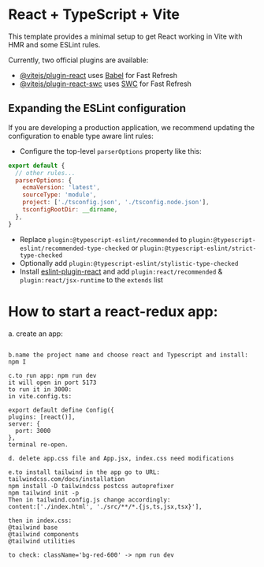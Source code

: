 # React + TypeScript + Vite

This template provides a minimal setup to get React working in Vite with HMR and some ESLint rules.

Currently, two official plugins are available:

- [@vitejs/plugin-react](https://github.com/vitejs/vite-plugin-react/blob/main/packages/plugin-react/README.md) uses [Babel](https://babeljs.io/) for Fast Refresh
- [@vitejs/plugin-react-swc](https://github.com/vitejs/vite-plugin-react-swc) uses [SWC](https://swc.rs/) for Fast Refresh

## Expanding the ESLint configuration

If you are developing a production application, we recommend updating the configuration to enable type aware lint rules:

- Configure the top-level `parserOptions` property like this:

```js
export default {
  // other rules...
  parserOptions: {
    ecmaVersion: 'latest',
    sourceType: 'module',
    project: ['./tsconfig.json', './tsconfig.node.json'],
    tsconfigRootDir: __dirname,
  },
}
```

- Replace `plugin:@typescript-eslint/recommended` to `plugin:@typescript-eslint/recommended-type-checked` or `plugin:@typescript-eslint/strict-type-checked`
- Optionally add `plugin:@typescript-eslint/stylistic-type-checked`
- Install [eslint-plugin-react](https://github.com/jsx-eslint/eslint-plugin-react) and add `plugin:react/recommended` & `plugin:react/jsx-runtime` to the `extends` list
# How to start a react-redux app:

a. create an app: 
```npm create vite@latest
```
```
b.name the project name and choose react and Typescript and install: npm I
```
```
c.to run app: npm run dev
it will open in port 5173
to run it in 3000:
in vite.config.ts:

export default define Config({
plugins: [react()],
server: {
  port: 3000
},
terminal re-open.
```
```
d. delete app.css file and App.jsx, index.css need modifications
```
```
e.to install tailwind in the app go to URL: tailwindcss.com/docs/installation
npm install -D tailwindcss postcss autoprefixer
npm tailwind init -p
Then in tailwind.config.js change accordingly:
content:['./index.html', './src/**/*.{js,ts,jsx,tsx}'],

then in index.css:
@tailwind base
@tailwind components
@tailwind utilities

to check: className='bg-red-600' -> npm run dev
```
